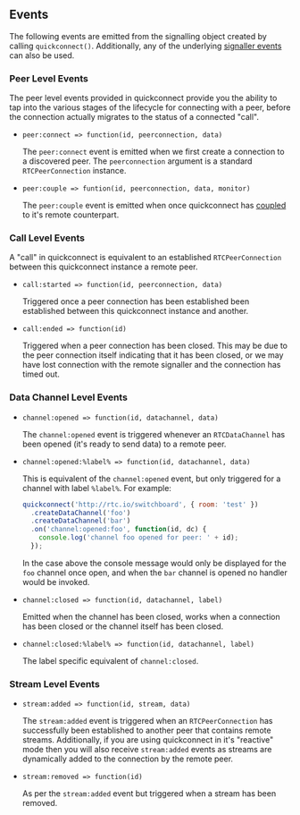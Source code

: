 ## Events

The following events are emitted from the signalling object created by calling `quickconnect()`. Additionally, any of the underlying [signaller events](https://github.com/rtc-io/rtc-signaller#signaller-events) can also be used.

### Peer Level Events

The peer level events provided in quickconnect provide you the ability to tap into the various stages of the lifecycle for connecting with a peer, before the connection actually migrates to the status of a connected "call".

- `peer:connect => function(id, peerconnection, data)`

  The `peer:connect` event is emitted when we first create a connection to a discovered peer.  The `peerconnection` argument is a standard `RTCPeerConnection` instance.

- `peer:couple => funtion(id, peerconnection, data, monitor)`

  The `peer:couple` event is emitted when once quickconnect has [coupled](https://github.com/rtc-io/rtc-tools#rtc-toolscouple) to it's remote counterpart.

### Call Level Events

A "call" in quickconnect is equivalent to an established `RTCPeerConnection` between this quickconnect instance a remote peer.

- `call:started => function(id, peerconnection, data)`

  Triggered once a peer connection has been established been established between this quickconnect instance and another.

- `call:ended => function(id)`

  Triggered when a peer connection has been closed.  This may be due to the peer connection itself indicating that it has been closed, or we may have lost connection with the remote signaller and the connection has timed out.

### Data Channel Level Events

- `channel:opened => function(id, datachannel, data)`

  The `channel:opened` event is triggered whenever an `RTCDataChannel` has been opened (it's ready to send data) to a remote peer.

- `channel:opened:%label% => function(id, datachannel, data)`

  This is equivalent of the `channel:opened` event, but only triggered for a channel with label `%label%`.  For example:

  ```js
  quickconnect('http://rtc.io/switchboard', { room: 'test' })
    .createDataChannel('foo')
    .createDataChannel('bar')
    .on('channel:opened:foo', function(id, dc) {
      console.log('channel foo opened for peer: ' + id);
    });
  ```

  In the case above the console message would only be displayed for the `foo` channel once open, and when the `bar` channel is opened no handler would be invoked.

- `channel:closed => function(id, datachannel, label)`

  Emitted when the channel has been closed, works when a connection has been closed or the channel itself has been closed.

- `channel:closed:%label% => function(id, datachannel, label)`

  The label specific equivalent of `channel:closed`.

### Stream Level Events

- `stream:added => function(id, stream, data)`

  The `stream:added` event is triggered when an `RTCPeerConnection` has successfully been established to another peer that contains remote streams.  Additionally, if you are using quickconnect in it's "reactive" mode then you will also receive `stream:added` events as streams are dynamically added to the connection by the remote peer.

- `stream:removed => function(id)`

  As per the `stream:added` event but triggered when a stream has been removed.
